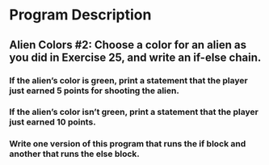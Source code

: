 # Program Description

## Alien Colors #2: Choose a color for an alien as you did in Exercise 25, and write an if-else chain.

### If the alien’s color is green, print a statement that the player just earned 5 points for shooting the alien.

### If the alien’s color isn’t green, print a statement that the player just earned 10 points.

### Write one version of this program that runs the if block and another that runs the else block.
